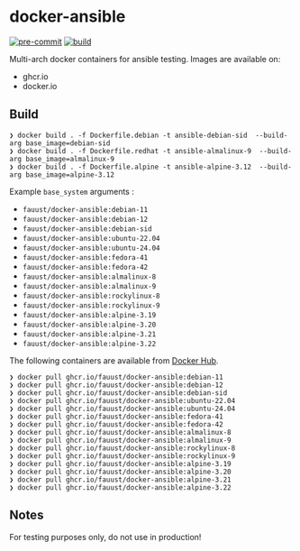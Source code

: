 # docker-ansible

[![pre-commit](https://github.com/fauust/docker-ansible/actions/workflows/pre-commit.yml/badge.svg)](https://github.com/fauust/docker-ansible/actions/workflows/pre-commit.yml)
[![build](https://github.com/fauust/docker-ansible/actions/workflows/build.yml/badge.svg)](https://github.com/fauust/docker-ansible/actions/workflows/build.yml)

Multi-arch docker containers for ansible testing. Images are available on:

- ghcr.io
- docker.io

## Build

```console
❯ docker build . -f Dockerfile.debian -t ansible-debian-sid  --build-arg base_image=debian-sid
❯ docker build . -f Dockerfile.redhat -t ansible-almalinux-9  --build-arg base_image=almalinux-9
❯ docker build . -f Dockerfile.alpine -t ansible-alpine-3.12  --build-arg base_image=alpine-3.12
```

Example `base_system` arguments :

- `fauust/docker-ansible:debian-11`
- `fauust/docker-ansible:debian-12`
- `fauust/docker-ansible:debian-sid`
- `fauust/docker-ansible:ubuntu-22.04`
- `fauust/docker-ansible:ubuntu-24.04`
- `fauust/docker-ansible:fedora-41`
- `fauust/docker-ansible:fedora-42`
- `fauust/docker-ansible:almalinux-8`
- `fauust/docker-ansible:almalinux-9`
- `fauust/docker-ansible:rockylinux-8`
- `fauust/docker-ansible:rockylinux-9`
- `fauust/docker-ansible:alpine-3.19`
- `fauust/docker-ansible:alpine-3.20`
- `fauust/docker-ansible:alpine-3.21`
- `fauust/docker-ansible:alpine-3.22`

The following containers are available from [Docker Hub](https://hub.docker.com/r/fauust/docker-ansible).

```console
❯ docker pull ghcr.io/fauust/docker-ansible:debian-11
❯ docker pull ghcr.io/fauust/docker-ansible:debian-12
❯ docker pull ghcr.io/fauust/docker-ansible:debian-sid
❯ docker pull ghcr.io/fauust/docker-ansible:ubuntu-22.04
❯ docker pull ghcr.io/fauust/docker-ansible:ubuntu-24.04
❯ docker pull ghcr.io/fauust/docker-ansible:fedora-41
❯ docker pull ghcr.io/fauust/docker-ansible:fedora-42
❯ docker pull ghcr.io/fauust/docker-ansible:almalinux-8
❯ docker pull ghcr.io/fauust/docker-ansible:almalinux-9
❯ docker pull ghcr.io/fauust/docker-ansible:rockylinux-8
❯ docker pull ghcr.io/fauust/docker-ansible:rockylinux-9
❯ docker pull ghcr.io/fauust/docker-ansible:alpine-3.19
❯ docker pull ghcr.io/fauust/docker-ansible:alpine-3.20
❯ docker pull ghcr.io/fauust/docker-ansible:alpine-3.21
❯ docker pull ghcr.io/fauust/docker-ansible:alpine-3.22
```

## Notes

For testing purposes only, do not use in production!
